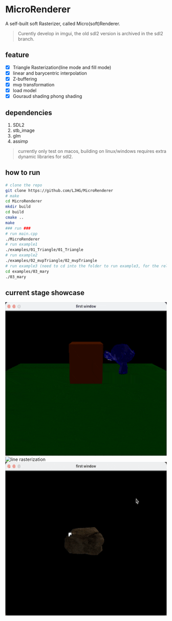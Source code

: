 # MicroRenderer

A self-built soft Rasterizer, called Micro(soft)Renderer.
> Curently develop in imgui, the old sdl2 version is archived in the sdl2 branch.


## feature
- [x] Triangle Rasterization(line mode and fill mode)
- [x] linear and barycentric interpolation
- [x] Z-buffering
- [x] mvp transformation
- [x] load model
- [x] Gouraud shading phong shading

## dependencies
1. SDL2
2. stb_image
3. glm
4. assimp

> currently only test on macos, building on linux/windows requires extra dynamic libraries for sdl2.
## how to run
```bash
# clone the repo
git clone https://github.com/LJHG/MicroRenderer
# make
cd MicroRenderer
mkdir build
cd build
cmake ..
make
### run ###
# run main.cpp
./MicroRenderer
# run example1
./examples/01_Triangle/01_Triangle
# run example2
./examples/02_mvpTriangle/02_mvpTriangle
# run example3 (need to cd into the folder to run example3, for the relative path setting for the model)
cd examples/03_mary
./03_mary

```

## current stage showcase
<img alt="line rasterization" height="480" src="./images/phong_shading.gif" width="640"/>
<img alt="line rasterization" height="480" src="./images/mary.gif" width="640"/>
<img alt="line rasterization" height="480" src="./images/rock.gif" width="640"/>


